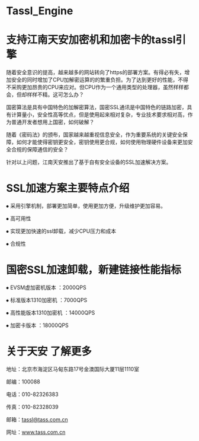# Tassl_Engine
# 支持江南天安加密机和加密卡的tassl引擎
 
  随着安全意识的提高，越来越多的网站转向了https的部署方案。有得必有失，增加安全的同时增加了CPU加解密运算的的繁重负担。为了达到更好的性能，不得不采购更加昂贵的CPU来应对。但CPU作为一个通用类型的处理器，虽然样样都会，但却样样不精。这可怎么办？

  国密算法是具有中国特色的加解密算法，国密SSL通讯是中国特色的链路加密，具有计算量小，安全性高等优点，但是使用起来相对复杂，专业技术要求相对高，作为普通开发者想用上国密，如何破解？

  随着《密码法》的颁布，国家越来越重视信息安全，作为重要系统的关键安全保障，如何才能使得密钥更安全，密钥使用更合规，如何使用物理硬件设备来更加安全合规的保障通信的安全？

  针对以上问题，江南天安推出了基于自有安全设备的SSL加速解决方案。
  
  # SSL加速方案主要特点介绍
⦁	采用引擎机制，部署更加简单，使用更加方便，升级维护更加容易。

⦁	高可用性

⦁	实现更加快速的ssl卸载，减少CPU压力和成本

⦁	合规性

  # 国密SSL加速卸载，新建链接性能指标
⦁	EVSM虚加密机版本   ：2000QPS

⦁	标准版本1310加密机   ：7000QPS

⦁	高性能版本1310加密机 ：14000QPS

⦁	加密卡版本     ：18000QPS

# 关于天安 了解更多
地址：北京市海淀区马甸东路17号金澳国际大厦11层1110室

邮编：100088

电话：010-82326383

传真：010-82328039

邮箱：tassl@tass.com.cn

网址：www.tass.com.cn
